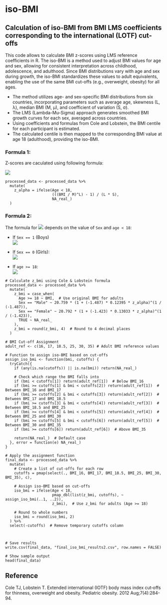 # iso-BMI



## Calculation of iso-BMI from BMI LMS coefficients corresponding to the international (LOTF) cut-offs

This code allows to calculate BMI z-scores using LMS reference coefficients in R. 
The iso-BMI is a method used to adjust BMI values for age and sex, allowing for consistent interpretation across childhood, adolescence, and adulthood. Since BMI distributions vary with age and sex during growth, the iso-BMI standardizes these values to adult equivalents, enabling the use of the same BMI cut-offs (e.g., overweight, obesity) for all ages.
- The method utilizes age- and sex-specific BMI distributions from six countries, incorporating parameters such as average age, skewness (L, λ), median BMI (M, µ), and coefficient of variation (S, σ).
-  The LMS (Lambda-Mu-Sigma) approach generates smoothed BMI growth curves for each sex, averaged across countries.
-   Using coefficients and formulas from Cole and Lobstein, the BMI centile for each participant is estimated.
-   The calculated centile is then mapped to the corresponding BMI value at age 18 (adulthood), providing the iso-BMI.

### Formula 1: 
Z-scores are caculated using following formula: 


<a href="https://latex.codecogs.com/svg.image?Z_{ind}=\frac{\left(BMI/M\right)^{L}-1}{L\times&space;S}"><img src="https://latex.codecogs.com/svg.image?Z_{ind}=\frac{\left(BMI/M\right)^{L}-1}{L\times&space;S}" /></a>



```{R}
processed_data <- processed_data %>%
  mutate(
    z_alpha = ifelse(Age < 18,
                     (((BMI / M)^L) - 1) / (L * S),
                     NA_real_)
  )
```

### Formula 2: 
The formula for <a href="https://latex.codecogs.com/svg.image?Z_{BMI}"><img src="https://latex.codecogs.com/svg.image?Z_{BMI}" /></a> depends on the value of `Sex` and `age < 18`:

- If `Sex == 1` (Boys)
  \
<a href="https://latex.codecogs.com/svg.image?Z_{BMI}=20.759\times\left(1&plus;\left(-1.487\right)\times&space;Z_{ind}\right)^{\left(1/-1.487\right)}"><img src="https://latex.codecogs.com/svg.image?Z_{BMI}=20.759\times\left(1&plus;\left(-1.487\right)\times&space;Z_{ind}\right)^{\left(1/-1.487\right)}" /></a>

- If `Sex == 0` (Girls):
  \
<a href="https://latex.codecogs.com/svg.image?Z_{BMI}=20.792\times\left(1&plus;\left(-1.423\right)\times&space;Z_{ind}\right)^{\left(1/-1.423\right)}"><img src="https://latex.codecogs.com/svg.image?Z_{BMI}=20.792\times\left(1&plus;\left(-1.423\right)\times&space;Z_{ind}\right)^{\left(1/-1.423\right)}" /></a>


- If `age >= 18`:
  \
<a href="https://latex.codecogs.com/svg.image?Z_{BMI}=BMI&space;"><img src="https://latex.codecogs.com/svg.image?Z_{BMI}=BMI&space;" /></a>


```{R}
# Calculate z_bmi using Cole & Lobstein formula
processed_data <- processed_data %>%
  mutate(
    z_bmi = case_when(
      Age >= 18 ~ BMI,  # Use original BMI for adults
      Sex == "Male" ~ 20.759 * (1 + (-1.487) * 0.12395 * z_alpha)^(1 / (-1.487)),
      Sex == "Female" ~ 20.792 * (1 + (-1.423) * 0.13033 * z_alpha)^(1 / (-1.423)),
      TRUE ~ NA_real_
    ),
    z_bmi = round(z_bmi, 4)  # Round to 4 decimal places
  )

```



```{R}
# BMI Cut-off Assignment 
adult_ref <- c(16, 17, 18.5, 25, 30, 35) # Adult BMI reference values

# Function to assign iso-BMI based on cut-offs
assign_iso_bmi <- function(bmi, cutoffs) {
  tryCatch({
    if (any(is.na(cutoffs)) || is.na(bmi)) return(NA_real_)
    
    # Check which range the BMI falls into
    if (bmi < cutoffs[1]) return(adult_ref[1])  # Below BMI_16
    if (bmi >= cutoffs[1] & bmi < cutoffs[2]) return(adult_ref[1])  # Between BMI_16 and BMI_17
    if (bmi >= cutoffs[2] & bmi < cutoffs[3]) return(adult_ref[2])  # Between BMI_17 and BMI_18.5
    if (bmi >= cutoffs[3] & bmi < cutoffs[4]) return(adult_ref[3])  # Between BMI_18.5 and BMI_25
    if (bmi >= cutoffs[4] & bmi < cutoffs[5]) return(adult_ref[4])  # Between BMI_25 and BMI_30
    if (bmi >= cutoffs[5] & bmi < cutoffs[6]) return(adult_ref[5])  # Between BMI_30 and BMI_35
    if (bmi >= cutoffs[6]) return(adult_ref[6])  # Above BMI_35
    
    return(NA_real_)  # Default case
  }, error = function(e) NA_real_)
}

# Apply the assignment function
final_data <- processed_data %>%
  mutate(
    # Create a list of cut-offs for each row
    cutoffs = pmap(select(., BMI_16, BMI_17, BMI_18.5, BMI_25, BMI_30, BMI_35), c),
    
    # Assign iso-BMI based on cut-offs
    iso_bmi = ifelse(Age < 18,
                     pmap_dbl(list(z_bmi, cutoffs), ~ assign_iso_bmi(..1, ..2)),
                     z_bmi),  # Use z_bmi for adults (Age >= 18)
    
    # Round to whole numbers
    iso_bmi = round(iso_bmi, 2)
  ) %>%
  select(-cutoffs)  # Remove temporary cutoffs column



# Save results
write.csv(final_data, "final_iso_bmi_results2.csv", row.names = FALSE)

# Show sample output
head(final_data)

```

## Reference

Cole TJ, Lobstein T. Extended international (IOTF) body mass index cut‐offs for thinness, overweight and obesity. Pediatric obesity. 2012 Aug;7(4):284-94.
